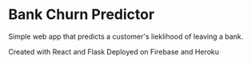 # Bank Churn Predictor

Simple web app that predicts a customer's lieklihood of leaving a bank. 

Created with React and Flask
Deployed on Firebase and Heroku
